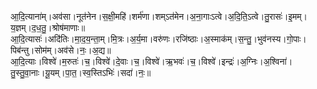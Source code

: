 

  
आ॒दि॒त्याना॑म्।अव॑सा।नूत॑नेन।स॒क्षी॒महि॑।शर्म॑णा।शम्ऽत॑मेन।अ॒ना॒गाःऽत्वे।अ॒दि॒ति॒ऽत्वे।तु॒रासः॑।इ॒मम्।य॒ज्ञम्।द॒ध॒तु॒।श्रोष॑माणाः॥  
आ॒दि॒त्यासः॑।अदि॑तिः।मा॒द॒य॒न्ता॒म्।मि॒त्रः।अ॒र्य॒मा।वरु॑णः।रजि॑ष्ठाः।अ॒स्माक॑म्।स॒न्तु॒।भुव॑नस्य।गो॒पाः।पिब॑न्तु।सोम॑म्।अव॑से।नः॒।अ॒द्य॥  
आ॒दि॒त्याः।विश्वे॑।म॒रुतः॑।च॒।विश्वे॑।दे॒वाः।च॒।विश्वे॑।ऋ॒भवः॑।च॒।विश्वे॑।इन्द्रः॑।अ॒ग्निः।अ॒श्विना॑।तु॒स्तु॒वा॒नाः।यू॒यम्।पा॒त॒।स्व॒स्तिऽभिः॑।सदा॑।नः॒॥  
